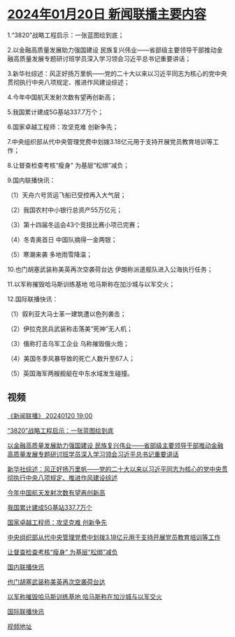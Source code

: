 # [2024年01月20日 新闻联播主要内容](https://tv.cctv.com/lm/xwlb/day/20240120.shtml)

1.“3820”战略工程启示：一张蓝图绘到底；

2.以金融高质量发展助力强国建设 民族复兴伟业——省部级主要领导干部推动金融高质量发展专题研讨班学员深入学习领会习近平总书记重要讲话；

3.新华社综述：风正好扬万里帆——党的二十大以来以习近平同志为核心的党中央贯彻执行中央八项规定、推进作风建设综述；

4.今年中国航天发射次数有望再创新高；

5.我国累计建成5G基站337.7万个；

6.国家卓越工程师：攻坚克难 创新争先；

7.中央组织部从代中央管理党费中划拨3.18亿元用于支持开展党员教育培训等工作；

8.让督查检查考核“瘦身” 为基层“松绑”减负；

9.国内联播快讯：

（1）天舟六号货运飞船已受控再入大气层；

（2）我国农村中小银行总资产55万亿元；

（3）第十四届冬运会43个竞技比赛小项已完赛；

（4）冬青奥首日 中国队摘得一金两银；

（5）寒潮来袭 多地雨雪降温；

10.也门胡塞武装称美英再次空袭荷台达 伊朗称派遣舰队进入公海执行任务；

11.以军称摧毁哈马斯训练基地 哈马斯称在加沙城与以军交火；

12.国际联播快讯：

（1）叙利亚大马士革一建筑遭以色列袭击；

（2）伊拉克民兵武装称击落美“死神”无人机；

（3）俄称打击乌军工企业 乌称摧毁俄火炮；

（4）美国冬季风暴导致的死亡人数升至67人；

（5）英国海军两艘舰艇在中东水域发生碰撞。

## 视频

[《新闻联播》 20240120 19:00](https://tv.cctv.com/2024/01/20/VIDEPVdhVkhWQCp270mMRbVg240120.shtml)

[“3820”战略工程启示：一张蓝图绘到底](https://tv.cctv.com/2024/01/20/VIDEyDuA3O19OnCrJ1oBjpPj240120.shtml)

[以金融高质量发展助力强国建设 民族复兴伟业——省部级主要领导干部推动金融高质量发展专题研讨班学员深入学习领会习近平总书记重要讲话](https://tv.cctv.com/2024/01/20/VIDEP6VqklfCZ3TM4DoEFeHX240120.shtml)

[新华社综述：风正好扬万里帆——党的二十大以来以习近平同志为核心的党中央贯彻执行中央八项规定、推进作风建设综述](https://tv.cctv.com/2024/01/20/VIDEmJTuwHveXTdoniDDdQpd240120.shtml)

[今年中国航天发射次数有望再创新高](https://tv.cctv.com/2024/01/20/VIDEcGLvNg7Ld8Q0yFtKWVYn240120.shtml)

[我国累计建成5G基站337.7万个](https://tv.cctv.com/2024/01/20/VIDEYM8lXDcnbFVzCWwrL2ZZ240120.shtml)

[国家卓越工程师：攻坚克难 创新争先](https://tv.cctv.com/2024/01/20/VIDENJUZYsNRvVJUVoae4trn240120.shtml)

[中央组织部从代中央管理党费中划拨3.18亿元用于支持开展党员教育培训等工作](https://tv.cctv.com/2024/01/20/VIDE8PClUwL3doihVFrzdTWY240120.shtml)

[让督查检查考核“瘦身” 为基层“松绑”减负](https://tv.cctv.com/2024/01/20/VIDETpPsy8yC8U59uTYcKqLp240120.shtml)

[国内联播快讯](https://tv.cctv.com/2024/01/20/VIDE8JtFertW29O7iROtYbiP240120.shtml)

[也门胡塞武装称美英再次空袭荷台达](https://tv.cctv.com/2024/01/20/VIDEa0hQgqQf7Pddf3XwM35A240120.shtml)

[以军称摧毁哈马斯训练基地 哈马斯称在加沙城与以军交火](https://tv.cctv.com/2024/01/20/VIDEn5lhpms9CQAh6uo0pkqX240120.shtml)

[国际联播快讯](https://tv.cctv.com/2024/01/20/VIDEJ20ocHmcj2O433hCJibz240120.shtml)

[视频地址](https://tv.cctv.com/lm/xwlb/day/20240120.shtml) 

